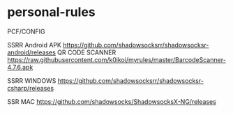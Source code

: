 # personal-rules
PCF/CONFIG

SSRR Android APK https://github.com/shadowsocksrr/shadowsocksr-android/releases
QR CODE SCANNER  https://raw.githubusercontent.com/k0ikoi/myrules/master/BarcodeScanner-4.7.6.apk

SSRR WINDOWS     https://github.com/shadowsocksrr/shadowsocksr-csharp/releases

SSR MAC          https://github.com/shadowsocks/ShadowsocksX-NG/releases
